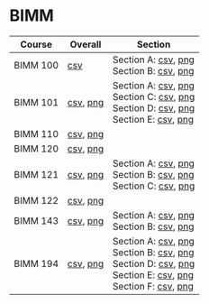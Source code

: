 # BIMM

| Course | Overall | Section |
| ------ | ------- | ------- |
| BIMM 100 | [csv](https://github.com/UCSD-Historical-Enrollment-Data/2023Fall/blob/main/overall/BIMM%20100.csv) | Section A: [csv](https://github.com/UCSD-Historical-Enrollment-Data/2023Fall/blob/main/section/BIMM%20100_A.csv), [png](https://raw.githubusercontent.com/UCSD-Historical-Enrollment-Data/2023Fall/main/plot_section/BIMM%20100_A.png)<br>Section B: [csv](https://github.com/UCSD-Historical-Enrollment-Data/2023Fall/blob/main/section/BIMM%20100_B.csv), [png](https://raw.githubusercontent.com/UCSD-Historical-Enrollment-Data/2023Fall/main/plot_section/BIMM%20100_B.png) |
| BIMM 101 | [csv](https://github.com/UCSD-Historical-Enrollment-Data/2023Fall/blob/main/overall/BIMM%20101.csv), [png](https://raw.githubusercontent.com/UCSD-Historical-Enrollment-Data/2023Fall/main/plot_overall/BIMM%20101.png) | Section A: [csv](https://github.com/UCSD-Historical-Enrollment-Data/2023Fall/blob/main/section/BIMM%20101_A.csv), [png](https://raw.githubusercontent.com/UCSD-Historical-Enrollment-Data/2023Fall/main/plot_section/BIMM%20101_A.png)<br>Section C: [csv](https://github.com/UCSD-Historical-Enrollment-Data/2023Fall/blob/main/section/BIMM%20101_C.csv), [png](https://raw.githubusercontent.com/UCSD-Historical-Enrollment-Data/2023Fall/main/plot_section/BIMM%20101_C.png)<br>Section D: [csv](https://github.com/UCSD-Historical-Enrollment-Data/2023Fall/blob/main/section/BIMM%20101_D.csv), [png](https://raw.githubusercontent.com/UCSD-Historical-Enrollment-Data/2023Fall/main/plot_section/BIMM%20101_D.png)<br>Section E: [csv](https://github.com/UCSD-Historical-Enrollment-Data/2023Fall/blob/main/section/BIMM%20101_E.csv), [png](https://raw.githubusercontent.com/UCSD-Historical-Enrollment-Data/2023Fall/main/plot_section/BIMM%20101_E.png) |
| BIMM 110 | [csv](https://github.com/UCSD-Historical-Enrollment-Data/2023Fall/blob/main/overall/BIMM%20110.csv), [png](https://raw.githubusercontent.com/UCSD-Historical-Enrollment-Data/2023Fall/main/plot_overall/BIMM%20110.png) |  |
| BIMM 120 | [csv](https://github.com/UCSD-Historical-Enrollment-Data/2023Fall/blob/main/overall/BIMM%20120.csv), [png](https://raw.githubusercontent.com/UCSD-Historical-Enrollment-Data/2023Fall/main/plot_overall/BIMM%20120.png) |  |
| BIMM 121 | [csv](https://github.com/UCSD-Historical-Enrollment-Data/2023Fall/blob/main/overall/BIMM%20121.csv), [png](https://raw.githubusercontent.com/UCSD-Historical-Enrollment-Data/2023Fall/main/plot_overall/BIMM%20121.png) | Section A: [csv](https://github.com/UCSD-Historical-Enrollment-Data/2023Fall/blob/main/section/BIMM%20121_A.csv), [png](https://raw.githubusercontent.com/UCSD-Historical-Enrollment-Data/2023Fall/main/plot_section/BIMM%20121_A.png)<br>Section B: [csv](https://github.com/UCSD-Historical-Enrollment-Data/2023Fall/blob/main/section/BIMM%20121_B.csv), [png](https://raw.githubusercontent.com/UCSD-Historical-Enrollment-Data/2023Fall/main/plot_section/BIMM%20121_B.png)<br>Section C: [csv](https://github.com/UCSD-Historical-Enrollment-Data/2023Fall/blob/main/section/BIMM%20121_C.csv), [png](https://raw.githubusercontent.com/UCSD-Historical-Enrollment-Data/2023Fall/main/plot_section/BIMM%20121_C.png) |
| BIMM 122 | [csv](https://github.com/UCSD-Historical-Enrollment-Data/2023Fall/blob/main/overall/BIMM%20122.csv), [png](https://raw.githubusercontent.com/UCSD-Historical-Enrollment-Data/2023Fall/main/plot_overall/BIMM%20122.png) |  |
| BIMM 143 | [csv](https://github.com/UCSD-Historical-Enrollment-Data/2023Fall/blob/main/overall/BIMM%20143.csv), [png](https://raw.githubusercontent.com/UCSD-Historical-Enrollment-Data/2023Fall/main/plot_overall/BIMM%20143.png) | Section A: [csv](https://github.com/UCSD-Historical-Enrollment-Data/2023Fall/blob/main/section/BIMM%20143_A.csv), [png](https://raw.githubusercontent.com/UCSD-Historical-Enrollment-Data/2023Fall/main/plot_section/BIMM%20143_A.png)<br>Section B: [csv](https://github.com/UCSD-Historical-Enrollment-Data/2023Fall/blob/main/section/BIMM%20143_B.csv), [png](https://raw.githubusercontent.com/UCSD-Historical-Enrollment-Data/2023Fall/main/plot_section/BIMM%20143_B.png) |
| BIMM 194 | [csv](https://github.com/UCSD-Historical-Enrollment-Data/2023Fall/blob/main/overall/BIMM%20194.csv), [png](https://raw.githubusercontent.com/UCSD-Historical-Enrollment-Data/2023Fall/main/plot_overall/BIMM%20194.png) | Section A: [csv](https://github.com/UCSD-Historical-Enrollment-Data/2023Fall/blob/main/section/BIMM%20194_A.csv), [png](https://raw.githubusercontent.com/UCSD-Historical-Enrollment-Data/2023Fall/main/plot_section/BIMM%20194_A.png)<br>Section B: [csv](https://github.com/UCSD-Historical-Enrollment-Data/2023Fall/blob/main/section/BIMM%20194_B.csv), [png](https://raw.githubusercontent.com/UCSD-Historical-Enrollment-Data/2023Fall/main/plot_section/BIMM%20194_B.png)<br>Section D: [csv](https://github.com/UCSD-Historical-Enrollment-Data/2023Fall/blob/main/section/BIMM%20194_D.csv), [png](https://raw.githubusercontent.com/UCSD-Historical-Enrollment-Data/2023Fall/main/plot_section/BIMM%20194_D.png)<br>Section E: [csv](https://github.com/UCSD-Historical-Enrollment-Data/2023Fall/blob/main/section/BIMM%20194_E.csv), [png](https://raw.githubusercontent.com/UCSD-Historical-Enrollment-Data/2023Fall/main/plot_section/BIMM%20194_E.png)<br>Section F: [csv](https://github.com/UCSD-Historical-Enrollment-Data/2023Fall/blob/main/section/BIMM%20194_F.csv), [png](https://raw.githubusercontent.com/UCSD-Historical-Enrollment-Data/2023Fall/main/plot_section/BIMM%20194_F.png) |
